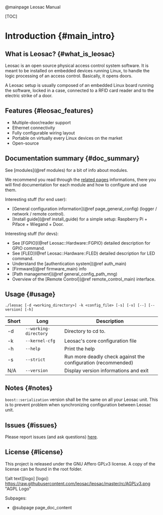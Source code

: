 @mainpage Leosac Manual

[TOC]

Introduction {#main_intro}
==========================

What is Leosac? {#what_is_leosac}
---------------------------------

Leosac is an open source physical access control system software.
It is meant to be installed on embedded devices running Linux, to handle the logic processing of an access control.
Basically, it opens doors.

A Leosac setup is usually composed of an embedded Linux board running the software,
locked in a case, connected to a RFID card reader and to the electric strike of a door.

Features {#leosac_features}
---------------------------

* Multiple-door/reader support
* Ethernet connectivity
* Fully configurable wiring layout
* Portable on virtually every Linux devices on the market
* Open-source

Documentation summary {#doc_summary}
------------------------------------

See [modules](@ref modules) for a bit of info about modules.

We recommend you read through the [related pages](pages.html) informations, there you will find documentation for
each module and how to configure and use them.

Interesting stuff (for end user):
   + [General configuration information](@ref page_general_config) (logger / network / remote control).
   + [Install guide](@ref install_guide) for a simple setup: Raspberry Pi + Piface + Wiegand + Door.

Interesting stuff (for devs):
   + See [FGPIO](@ref Leosac::Hardware::FGPIO) detailed description for GPIO command.
   + See [FLED](@ref Leosac::Hardware::FLED) detailed description for LED command.
   + Understand the [authentication system](@ref auth_main)
   + [Firmware](@ref firmware_main) info
   + [Path management](@ref general_config_path_mng)
   + Overview of the [Remote Control](@ref remote_control_main) interface.

Usage {#usage}
--------------


`./leosac [-d <working_directory>] -k <config_file> [-s] [-v] [--] [--version] [-h]`

Short | Long                   | Description
------|------------------------|------------
-d    | `--working-directory`  | Directory to cd to.
-k    | `--kernel-cfg`         | Leosac's core configuration file
-h    | `--help`               | Print the help
-s    | `--strict`             | Run more deadly check against the configuration (recommended)
N/A   | `--version`            | Display version informations and exit

Notes {#notes}
--------------

`boost::serialization` version shall be the same on all your Leosac unit.
This is to prevent problem when synchronizing configuration between Leosac unit.

Issues {#issues}
----------------

Please report issues (and ask questions) [here](https://github.com/leosac/leosac/issues).

License {#license}
------------------

This project is released under the GNU Affero GPLv3 license.
A copy of the license can be found in the root folder.

![alt text][logo]
[logo]: https://raw.githubusercontent.com/leosac/leosac/master/rc/AGPLv3.png  "AGPL Logo"


Subpages:
  * @subpage page_doc_content